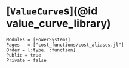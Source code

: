 # [`ValueCurve`s](@id value_curve_library)

```@autodocs
Modules = [PowerSystems]
Pages   = ["cost_functions/cost_aliases.jl"]
Order = [:type, :function]
Public = true
Private = false
```